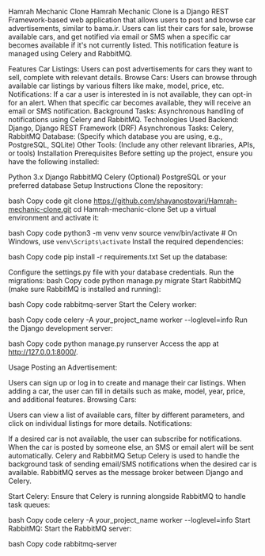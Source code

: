Hamrah Mechanic Clone
Hamrah Mechanic Clone is a Django REST Framework-based web application that allows users to post and browse car advertisements, similar to bama.ir. Users can list their cars for sale, browse available cars, and get notified via email or SMS when a specific car becomes available if it's not currently listed. This notification feature is managed using Celery and RabbitMQ.

Features
Car Listings: Users can post advertisements for cars they want to sell, complete with relevant details.
Browse Cars: Users can browse through available car listings by various filters like make, model, price, etc.
Notifications: If a car a user is interested in is not available, they can opt-in for an alert. When that specific car becomes available, they will receive an email or SMS notification.
Background Tasks: Asynchronous handling of notifications using Celery and RabbitMQ.
Technologies Used
Backend: Django, Django REST Framework (DRF)
Asynchronous Tasks: Celery, RabbitMQ
Database: (Specify which database you are using, e.g., PostgreSQL, SQLite)
Other Tools: (Include any other relevant libraries, APIs, or tools)
Installation
Prerequisites
Before setting up the project, ensure you have the following installed:

Python 3.x
Django
RabbitMQ
Celery
(Optional) PostgreSQL or your preferred database
Setup Instructions
Clone the repository:

bash
Copy code
git clone https://github.com/shayanostovari/Hamrah-mechanic-clone.git
cd Hamrah-mechanic-clone
Set up a virtual environment and activate it:

bash
Copy code
python3 -m venv venv
source venv/bin/activate  # On Windows, use `venv\Scripts\activate`
Install the required dependencies:

bash
Copy code
pip install -r requirements.txt
Set up the database:

Configure the settings.py file with your database credentials.
Run the migrations:
bash
Copy code
python manage.py migrate
Start RabbitMQ (make sure RabbitMQ is installed and running):

bash
Copy code
rabbitmq-server
Start the Celery worker:

bash
Copy code
celery -A your_project_name worker --loglevel=info
Run the Django development server:

bash
Copy code
python manage.py runserver
Access the app at http://127.0.0.1:8000/.

Usage
Posting an Advertisement:

Users can sign up or log in to create and manage their car listings.
When adding a car, the user can fill in details such as make, model, year, price, and additional features.
Browsing Cars:

Users can view a list of available cars, filter by different parameters, and click on individual listings for more details.
Notifications:

If a desired car is not available, the user can subscribe for notifications. When the car is posted by someone else, an SMS or email alert will be sent automatically.
Celery and RabbitMQ Setup
Celery is used to handle the background task of sending email/SMS notifications when the desired car is available. RabbitMQ serves as the message broker between Django and Celery.

Start Celery: Ensure that Celery is running alongside RabbitMQ to handle task queues:

bash
Copy code
celery -A your_project_name worker --loglevel=info
Start RabbitMQ: Start the RabbitMQ server:

bash
Copy code
rabbitmq-server
